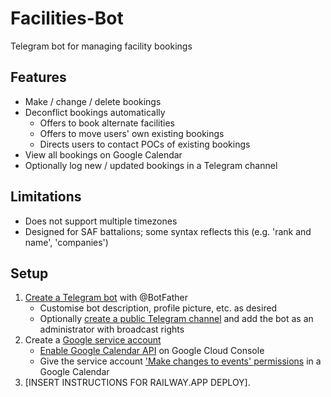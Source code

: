 # Facilities-Bot
Telegram bot for managing facility bookings

## Features
- Make / change / delete bookings
- Deconflict bookings automatically
    - Offers to book alternate facilities
    - Offers to move users' own existing bookings
    - Directs users to contact POCs of existing bookings
- View all bookings on Google Calendar
- Optionally log new / updated bookings in a Telegram channel

## Limitations
- Does not support multiple timezones
- Designed for SAF battalions; some syntax reflects this (e.g. 'rank and name', 'companies')

## Setup
1. [Create a Telegram bot](https://core.telegram.org/bots#creating-a-new-bot) with @BotFather
    - Customise bot description, profile picture, etc. as desired
    - Optionally [create a public Telegram channel](https://telegram.org/faq_channels) and add the bot as an administrator with broadcast rights
2. Create a [Google service account](https://cloud.google.com/iam/docs/service-accounts)
    - [Enable Google Calendar API](https://support.google.com/googleapi/answer/6158841?hl=en) on Google Cloud Console
    - Give the service account ['Make changes to events' permissions](https://support.google.com/calendar/answer/37082) in a Google Calendar
3. [INSERT INSTRUCTIONS FOR RAILWAY.APP DEPLOY].
